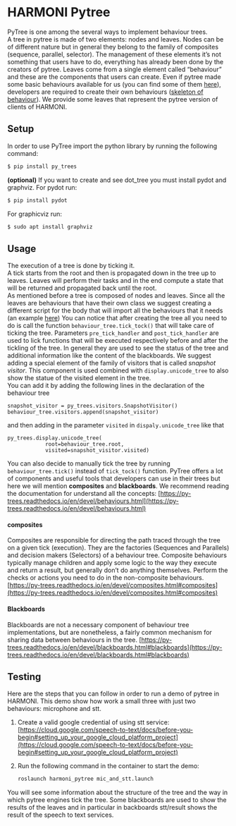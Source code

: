 # HARMONI Pytree

PyTree is one among the several ways to implement behaviour trees.  
A tree in pytree is made of two elements: nodes and leaves.
Nodes can be of different nature but in general they belong to the family of composites (sequence, parallel, selector). The management of these elements it’s not something that users have to do, everything has already been done by the creators of pytree. 
Leaves come from a single element called “behaviour” and these are the components that users can create. Even if pytree made some basic behaviours available for us (you can find some of them [here](https://py-trees.readthedocs.io/en/devel/modules.html#module-py_trees.behaviours)), developers are required to create their own behaviours ([skeleton of behaviour](https://py-trees.readthedocs.io/en/devel/behaviours.html#skeleton)). We provide some leaves that represent the pytree version of clients of HARMONI.

## Setup

In order to use PyTree import the python library by running the following command:

```bash 
$ pip install py_trees
``` 
**(optional)** If you want to create and see dot_tree you must install pydot and graphviz.
For pydot run:

```bash 
$ pip install pydot
``` 
 For graphicviz run:
 
```bash 
$ sudo apt install graphviz
``` 
## Usage

The execution of a tree is done by ticking it.<br />
A tick starts from the root and then is propagated down in the tree up to leaves. Leaves will perform their tasks and in the end compute a state that will be returned and propagated back until the root.<br />
As mentioned before a tree is composed of nodes and leaves. Since all the leaves are behaviours that have their own class we suggest creating a different script for the body that will import all the behaviours that it needs (an example [here](https://py-trees.readthedocs.io/en/devel/trees.html#skeleton))
You can notice that after creating the tree all you need to do is call the function `behaviour_tree.tick_tock()` that will take care of ticking the tree. Parameters `pre_tick_handler` and `post_tick_handler` are used to lick functions that will be executed respectively before and after the tickling of the tree. In general they are used to see the status of the tree and additional information like the content of the blackboards.
We suggest adding a special element of the family of visitors that is called *snapshot visitor*. This component is used combined with `display.unicode_tree` to also show the statue of the visited element in the tree.<br />
You can add it by adding the following lines in the declaration of the behaviour tree

```  
snapshot_visitor = py_trees.visitors.SnapshotVisitor()
behaviour_tree.visitors.append(snapshot_visitor)
```
and then adding in the parameter `visited` in `dispaly.unicode_tree`  like that

```  
py_trees.display.unicode_tree(
            root=behaviour_tree.root,
            visited=snapshot_visitor.visited)
```
You can also decide to manually tick the tree by running `behaviour_tree.tick()` instead of `tick_tock()` function. 
PyTree offers a lot of components and useful tools that developers can use in their trees but here we will mention **composites** and **blackboards**. We recommend reading the documentation for understand all the concepts:   [https://py-trees.readthedocs.io/en/devel/behaviours.html](https://py-trees.readthedocs.io/en/devel/behaviours.html)

#### composites

Composites are responsible for directing the path traced through the tree on a given tick (execution). They are the factories (Sequences and Parallels) and decision makers (Selectors) of a behaviour tree.
Composite behaviours typically manage children and apply some logic to the way they execute and return a result, but generally don’t do anything themselves. Perform the checks or actions you need to do in the non-composite behaviours.
[https://py-trees.readthedocs.io/en/devel/composites.html#composites](https://py-trees.readthedocs.io/en/devel/composites.html#composites)

#### Blackboards

Blackboards are not a necessary component of behaviour tree implementations, but are nonetheless, a fairly common mechanism for sharing data between behaviours in the tree.
[https://py-trees.readthedocs.io/en/devel/blackboards.html#blackboards](https://py-trees.readthedocs.io/en/devel/blackboards.html#blackboards)

## Testing

Here are the steps that you can follow in order to run a demo of pytree in HARMONI. This demo show how work a small three with just two behaviours: microphone and stt.

1.  Create a valid google credential of using stt service: [https://cloud.google.com/speech-to-text/docs/before-you-begin#setting_up_your_google_cloud_platform_project](https://cloud.google.com/speech-to-text/docs/before-you-begin#setting_up_your_google_cloud_platform_project)
2.  Run the following command in the container to start the demo:

     ```  bash
     roslaunch harmoni_pytree mic_and_stt.launch
     ```

You will see some information about the structure of the tree and the way in which pytree engines tick the tree. Some blackboards are used to show the results of the leaves and in particular in backboards stt/result shows the result of the speech to text services.